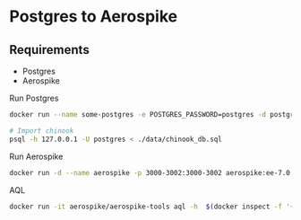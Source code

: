 
# Postgres to Aerospike


## Requirements
- Postgres
- Aerospike


Run Postgres
```bash
docker run --name some-postgres -e POSTGRES_PASSWORD=postgres -d postgres

# Import chinook
psql -h 127.0.0.1 -U postgres < ./data/chinook_db.sql

```

Run Aerospike
```bash
docker run -d --name aerospike -p 3000-3002:3000-3002 aerospike:ee-7.0.0.3
```

AQL
```bash
docker run -it aerospike/aerospike-tools aql -h  $(docker inspect -f '{{.NetworkSettings.IPAddress}}' aerospike)
```
